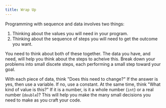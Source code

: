 ```yaml
---
title: Wrap Up
---
```



Programming with sequence and data involves two things:

1. Thinking about the values you will need in your program.
2. Thinking about the sequence of steps you will need to get the outcome you want.

You need to think about both of these together. The data you have, and need, will help you think about the steps to acheive this. Break down your problems into small discete steps, each performing a small step toward your goal.

With each piece of data, think "Does this need to change?" If the answer is yes, then use a variable. If no, use a constant. At the same time, think "What kind of value is this?" If it is a number, is it a whole number (`int`) or a real number (`double`)? This will help you make the many small decisions you need to make as you craft your code.
